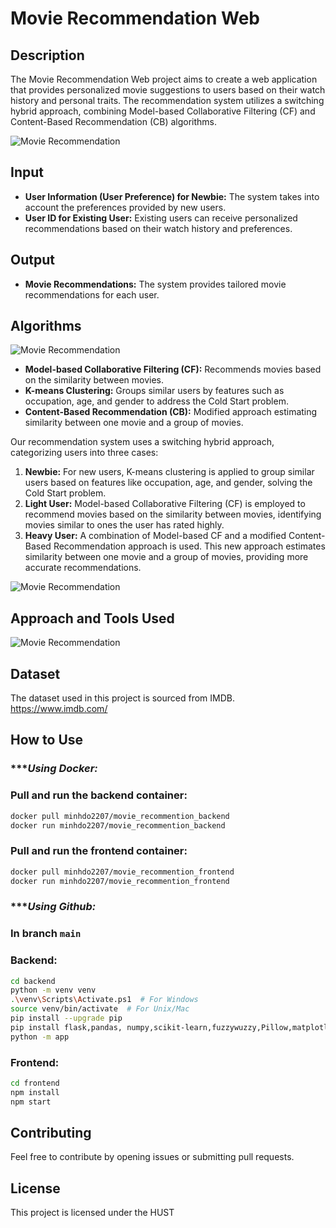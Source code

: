 # Movie Recommendation Web

## Description

The Movie Recommendation Web project aims to create a web application that provides personalized movie suggestions to users based on their watch history and personal traits. The recommendation system utilizes a switching hybrid approach, combining Model-based Collaborative Filtering (CF) and Content-Based Recommendation (CB) algorithms.

![Movie Recommendation](https://github.com/minhdo2207/Movie_Recommendation_Web/blob/main/image/IntroPic.png)

## Input

- **User Information (User Preference) for Newbie:** The system takes into account the preferences provided by new users.
- **User ID for Existing User:** Existing users can receive personalized recommendations based on their watch history and preferences.

## Output

- **Movie Recommendations:** The system provides tailored movie recommendations for each user.

## Algorithms

![Movie Recommendation](https://github.com/minhdo2207/Movie_Recommendation_Web/blob/main/image/Model%20Flow.png)


- **Model-based Collaborative Filtering (CF):** Recommends movies based on the similarity between movies.
- **K-means Clustering:** Groups similar users by features such as occupation, age, and gender to address the Cold Start problem.
- **Content-Based Recommendation (CB):** Modified approach estimating similarity between one movie and a group of movies.

Our recommendation system uses a switching hybrid approach, categorizing users into three cases:

1. **Newbie:** For new users, K-means clustering is applied to group similar users based on features like occupation, age, and gender, solving the Cold Start problem.
2. **Light User:** Model-based Collaborative Filtering (CF) is employed to recommend movies based on the similarity between movies, identifying movies similar to ones the user has rated highly.
3. **Heavy User:** A combination of Model-based CF and a modified Content-Based Recommendation approach is used. This new approach estimates similarity between one movie and a group of movies, providing more accurate recommendations.

![Movie Recommendation](https://github.com/minhdo2207/Movie_Recommendation_Web/blob/main/image/content-based_vs_collaborative_light.png)

## Approach and Tools Used

  ![Movie Recommendation](https://github.com/minhdo2207/Movie_Recommendation_Web/blob/main/image/Workflow.png)

## Dataset

The dataset used in this project is sourced from IMDB.
https://www.imdb.com/

## How to Use
### ****Using Docker:*
### Pull and run the backend container:

```bash
docker pull minhdo2207/movie_recommention_backend
docker run minhdo2207/movie_recommention_backend
```

### Pull and run the frontend container:
```bash
docker pull minhdo2207/movie_recommention_frontend
docker run minhdo2207/movie_recommention_frontend
```

### ****Using Github:*
### In branch `main` 
### Backend:
```bash
cd backend
python -m venv venv
.\venv\Scripts\Activate.ps1  # For Windows
source venv/bin/activate  # For Unix/Mac
pip install --upgrade pip
pip install flask,pandas, numpy,scikit-learn,fuzzywuzzy,Pillow,matplotlib,flask_cors
python -m app
```

### Frontend:
```bash
cd frontend
npm install
npm start
```

## Contributing

Feel free to contribute by opening issues or submitting pull requests.

## License

This project is licensed under the HUST



